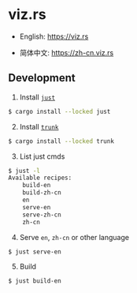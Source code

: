 # viz.rs

* English: https://viz.rs

* 简体中文: https://zh-cn.viz.rs

## Development

1. Install [`just`]

```bash
$ cargo install --locked just
```

2. Install [`trunk`]

```bash
$ cargo install --locked trunk
```

3. List just cmds

```bash
$ just -l
Available recipes:
    build-en
    build-zh-cn
    en
    serve-en
    serve-zh-cn
    zh-cn
```

4. Serve `en`, `zh-cn` or other language

```bash
$ just serve-en
```

5. Build

```bash
$ just build-en
```

[`just`]: https://github.com/casey/just
[`trunk`]: https://github.com/thedodd/trunk
